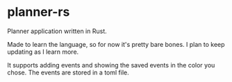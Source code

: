 # planner-rs
Planner application written in Rust.

Made to learn the language, so for now it's pretty bare bones.
I plan to keep updating as I learn more.

It supports adding events and showing the saved events in the color you chose.
The events are stored in a toml file.
